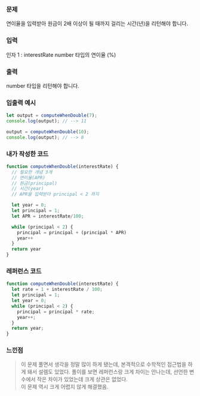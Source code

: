 ### 문제
연이율을 입력받아 원금이 2배 이상이 될 때까지 걸리는 시간(년)을 리턴해야 합니다.

### 입력
인자 1 : interestRate
number 타입의 연이율 (%)
### 출력
number 타입을 리턴해야 합니다.
### 입출력 예시
```js
let output = computeWhenDouble(7);
console.log(output); // --> 11

output = computeWhenDouble(10);
console.log(output); // --> 8
```
### 내가 작성한 코드
```js
function computeWhenDouble(interestRate) {
  // 필요한 개념 3개
  // 연이율(APR)
  // 원금(principal)
  // 시간(year)
  // APR을 입력받아 principal < 2 까지 

  let year = 0;
  let principal = 1;
  let APR = interestRate/100;

  while (principal < 2) {
    principal = principal + (principal * APR)
    year++
  }
  return year
}
```

### 레퍼런스 코드
```js
function computeWhenDouble(interestRate) {
  let rate = 1 + interestRate / 100;
  let principal = 1;
  let year = 0;
  while (principal < 2) {
    principal = principal * rate;
    year++;
  }
  return year;
}
```

### 느낀점
>이 문제 풀면서 생각을 정말 많이 하게 됐는데, 본격적으로 수학적인 접근법을 하게 돼서 설렘도 있었다.
풀이를 보면 레퍼런스랑 크게 차이는 안나는데, 선언한 변수에서 작은 차이가 있었는데 크게 상관은 없었다.<br>
이 문제 역시 크게 어렵지 않게 해결했음.